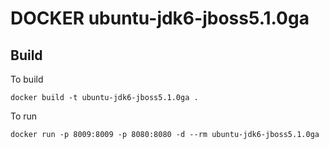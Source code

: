 # DOCKER ubuntu-jdk6-jboss5.1.0ga

## Build

To build

    docker build -t ubuntu-jdk6-jboss5.1.0ga .
    
To run

    docker run -p 8009:8009 -p 8080:8080 -d --rm ubuntu-jdk6-jboss5.1.0ga 
